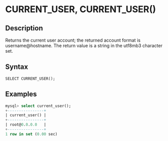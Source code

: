 # **CURRENT_USER, CURRENT_USER()**

## **Description**

Returns the current user account; the returned account format is username@hostname. The return value is a string in the utf8mb3 character set.

## **Syntax**

```
SELECT CURRENT_USER();
```

## **Examples**

```sql
mysql> select current_user();
+----------------+
| current_user() |
+----------------+
| root@0.0.0.0   |
+----------------+
1 row in set (0.00 sec)
```
